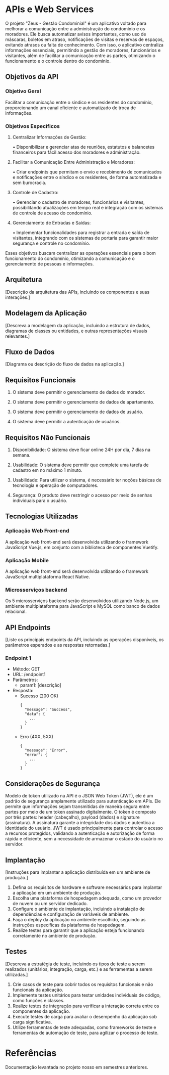 # APIs e Web Services

O projeto "Zeus - Gestão Condominial" é um aplicativo voltado para melhorar a comunicação entre a administração do condomínio e os moradores. Ele busca automatizar avisos importantes, como uso de máscaras, boletos em atraso, notificações de visitas e reservas de espaços, evitando atrasos ou falta de conhecimento. Com isso, o aplicativo centraliza informações essenciais, permitindo a gestão de moradores, funcionários e visitantes, além de facilitar a comunicação entre as partes, otimizando o funcionamento e o controle dentro do condomínio.

## Objetivos da API

### Objetivo Geral
Facilitar a comunicação entre o síndico e os residentes do condomínio, proporcionando um canal eficiente e automatizado de troca de informações.

### Objetivos Específicos

1. Centralizar Informações de Gestão:

    • Disponibilizar e gerenciar atas de reuniões, estatutos e balancetes financeiros para  fácil acesso dos moradores e administração.

2. Facilitar a Comunicação Entre Administração e Moradores:

    • Criar endpoints que permitam o envio e recebimento de comunicados e notificações entre o síndico e os residentes, de forma automatizada e sem burocracia.

3. Controle de Cadastro:

    • Gerenciar o cadastro de moradores, funcionários e visitantes, possibilitando atualizações em tempo real e integração com os sistemas de controle de acesso do condomínio.

4. Gerenciamento de Entradas e Saídas:

    • Implementar funcionalidades para registrar a entrada e saída de visitantes, integrando com os sistemas de portaria para garantir maior segurança e controle no condomínio.

Esses objetivos buscam centralizar as operações essenciais para o bom funcionamento do condomínio, otimizando a comunicação e o gerenciamento de pessoas e informações.

## Arquitetura

[Descrição da arquitetura das APIs, incluindo os componentes e suas interações.]

## Modelagem da Aplicação
[Descreva a modelagem da aplicação, incluindo a estrutura de dados, diagramas de classes ou entidades, e outras representações visuais relevantes.]

## Fluxo de Dados

[Diagrama ou descrição do fluxo de dados na aplicação.]

## Requisitos Funcionais

1. O sistema deve permitir o gerenciamento de dados do morador.

2. O sistema deve permitir o gerenciamento de dados de apartamento.

3. O sistema deve permitir o gerenciamento de dados de usuário.

4. O sistema deve permitir a autenticação de usuários.

## Requisitos Não Funcionais

1. Disponibilidade: O sistema deve ficar online 24H por dia, 7 dias na semana.

2. Usabilidade: O sistema deve permitir que complete uma tarefa de cadastro em no máximo 1 minuto.

3. Usabilidade: Para utilizar o sistema, é necessário ter noções básicas de tecnologia e operação de computadores.

4. Segurança: O produto deve restringir o acesso por meio de senhas individuais para o usuário.

## Tecnologias Utilizadas

### Aplicação Web Front-end

A aplicação web front-end será desenvolvida utilizando o framework JavaScript Vue.js, em conjunto com a biblioteca de componentes Vuetify.

### Aplicação Mobile

A aplicação web front-end será desenvolvida utilizando o framework JavaScript multiplataforma React Native.

### Microsserviços backend

Os 5 microsserviços backend serão desenvolvidos utilizando Node.js, um ambiente multiplataforma para JavaScript e MySQL como banco de dados relacional.

## API Endpoints

[Liste os principais endpoints da API, incluindo as operações disponíveis, os parâmetros esperados e as respostas retornadas.]

### Endpoint 1
- Método: GET
- URL: /endpoint1
- Parâmetros:
  - param1: [descrição]
- Resposta:
  - Sucesso (200 OK)
    ```
    {
      "message": "Success",
      "data": {
        ...
      }
    }
    ```
  - Erro (4XX, 5XX)
    ```
    {
      "message": "Error",
      "error": {
        ...
      }
    }
    ```


## Considerações de Segurança

Modelo de token utilizado na API é o JSON Web Token (JWT), ele é um padrão de segurança amplamente utilizado para autenticação em APIs. Ele permite que informações sejam transmitidas de maneira segura entre partes por meio de um token assinado digitalmente. O token é composto por três partes: header (cabeçalho), payload (dados) e signature (assinatura). A assinatura garante a integridade dos dados e autentica a identidade do usuário. JWT é usado principalmente para controlar o acesso a recursos protegidos, validando a autenticação e autorização de forma rápida e eficiente, sem a necessidade de armazenar o estado do usuário no servidor.

## Implantação

[Instruções para implantar a aplicação distribuída em um ambiente de produção.]

1. Defina os requisitos de hardware e software necessários para implantar a aplicação em um ambiente de produção.
2. Escolha uma plataforma de hospedagem adequada, como um provedor de nuvem ou um servidor dedicado.
3. Configure o ambiente de implantação, incluindo a instalação de dependências e configuração de variáveis de ambiente.
4. Faça o deploy da aplicação no ambiente escolhido, seguindo as instruções específicas da plataforma de hospedagem.
5. Realize testes para garantir que a aplicação esteja funcionando corretamente no ambiente de produção.

## Testes

[Descreva a estratégia de teste, incluindo os tipos de teste a serem realizados (unitários, integração, carga, etc.) e as ferramentas a serem utilizadas.]

1. Crie casos de teste para cobrir todos os requisitos funcionais e não funcionais da aplicação.
2. Implemente testes unitários para testar unidades individuais de código, como funções e classes.
3. Realize testes de integração para verificar a interação correta entre os componentes da aplicação.
4. Execute testes de carga para avaliar o desempenho da aplicação sob carga significativa.
5. Utilize ferramentas de teste adequadas, como frameworks de teste e ferramentas de automação de teste, para agilizar o processo de teste.

# Referências

Documentação levantada no projeto nosso em semestres anteriores.
